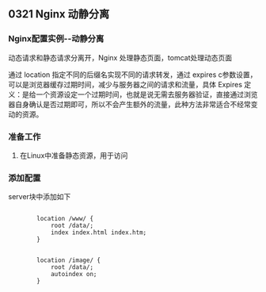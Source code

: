 
## 0321 Nginx 动静分离 ##

### Nginx配置实例--动静分离 ###

动态请求和静态请求分离开，Nginx 处理静态页面，tomcat处理动态页面

通过 location 指定不同的后缀名实现不同的请求转发，通过 expires c参数设置，可以是浏览器缓存过期时间，减少与服务器之间的请求和流量，具体 Expires 定义：是给一个资源设定一个过期时间，也就是说无需去服务器验证，直接通过浏览器自身确认是否过期即可，所以不会产生额外的流量，此种方法非常适合不经常变动的资源。


### 准备工作 ###

1. 在Linux中准备静态资源，用于访问


### 添加配置 ###

server块中添加如下

```

        location /www/ {
            root /data/;
            index index.html index.htm;
        }

	
        location /image/ {
            root /data/;
            autoindex on;
        }
```
